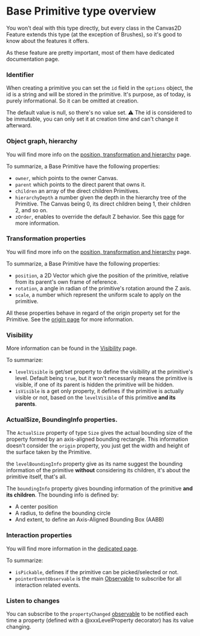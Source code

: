 # Base Primitive type overview

You won't deal with this type directly, but every class in the Canvas2D Feature extends this type (at the exception of Brushes), so it's good to know about the features it offers.

As these feature are pretty important, most of them have dedicated documentation page.

### Identifier
When creating a primitive you can set the `id` field in the `options` object, the id is a string and will be stored in the primitive. It's purpose, as of today, is purely informational. So it can be omitted at creation.

The default value is null, so there's no value set.
:warning: The id is considered to be immutable, you can only set it at creation time and can't change it afterward.

### Object graph, hierarchy

You will find more info on the [position, transformation and hierarchy](http://doc.babylonjs.com/overviews/Canvas2D_PosTransHierarchy) page.

To summarize, a Base Primitive have the following properties:

- `owner`, which points to the owner Canvas.
- `parent` which points to the direct parent that owns it.
- `children` an array of the direct children Primitives.
- `hierarchyDepth` a number given the depth in the hierarchy tree of the Primitive. The Canvas being 0, its direct children being 1, their children 2, and so on.
- `zOrder`, enables to override the default Z behavior. See this [page](http://doc.babylonjs.com/overviews/Canvas2D_ZOrder) for more information.

### Transformation properties

You will find more info on the [position, transformation and hierarchy](http://doc.babylonjs.com/overviews/Canvas2D_PosTransHierarchy) page.

To summarize, a Base Primitive have the following properties:

 - `position`, a 2D Vector which give the position of the primitive, relative from its parent's own frame of reference.
 - `rotation`, a angle in radian of the primitive's rotation around the Z axis.
 - `scale`, a number which represent the uniform scale to apply on the primitive.

All these properties behave in regard of the origin property set for the Primitive. See the [origin page](http://doc.babylonjs.com/overviews/Canvas2D_Origin) for more information.

### Visibility

More information can be found in the [Visibility](http://doc.babylonjs.com/overviews/Canvas2D_Visibility) page.

To summarize:

 - `levelVisible` is get/set property to define the visibility at the primitive's level. Default being `true`, but it won't necessarily means the primitive is visible, if one of its parent is hidden the primitive will be hidden.
 - `isVisible` is a get only property, it defines if the primitive is actually visible or not, based on the `levelVisible` of this primitive **and its parents**.

### ActualSize, BoundingInfo properties.

The `ActualSize` property of type `Size` gives the actual bounding size of the property formed by an axis-aligned bounding rectangle. This information doesn't consider the `origin` property, you just get the width and height of the surface taken by the Primitive.

the `levelBoundingInfo` property give as its name suggest the bounding information of the primitive **without** considering its children, it's about the primitive itself, that's all.

The `boundingInfo` property gives bounding information of the primitive **and its children**.
The bounding info is defined by:

 - A center position
 - A radius, to define the bounding circle
 - And extent, to define an Axis-Aligned Bounding Box (AABB)

### Interaction properties

You will find more information in the [dedicated page](http://doc.babylonjs.com/overviews/Canvas2D_Interaction).

To summarize:

 - `isPickable`, defines if the primitive can be picked/selected or not.
 - `pointerEventObservable` is the main [Observable](https://doc.babylonjs.com/overviews/Observables) to subscribe for all interaction related events.

### Listen to changes

You can subscribe to the `propertyChanged` [observable](https://doc.babylonjs.com/overviews/Observables) to be notified each time a property (defined with a @xxxLevelProperty decorator) has its value changing.